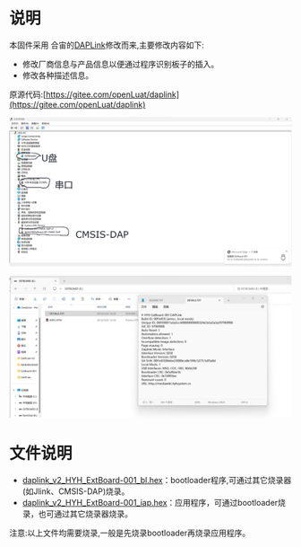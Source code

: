 # 说明

本固件采用 合宙的[DAPLink](https://wiki.luatos.com/chips/air32f103/daplink.html)修改而来,主要修改内容如下:

- 修改厂商信息与产品信息以便通过程序识别板子的插入。
- 修改各种描述信息。

原源代码:[https://gitee.com/openLuat/daplink](https://gitee.com/openLuat/daplink)

![DAPLink-设备管理器](DAPLink-设备管理器.png)

![DAPLink-文件管理器](DAPLink-文件管理器.png)

# 文件说明

- [daplink_v2_HYH_ExtBoard-001_bl.hex](daplink_v2_HYH_ExtBoard-001_bl.hex)：bootloader程序,可通过其它烧录器(如Jlink、CMSIS-DAP)烧录。
- [daplink_v2_HYH_ExtBoard-001_iap.hex](daplink_v2_HYH_ExtBoard-001_iap.hex)：应用程序，可通过bootloader烧录，也可通过其它烧录器烧录。

注意:以上文件均需要烧录,一般是先烧录bootloader再烧录应用程序。

